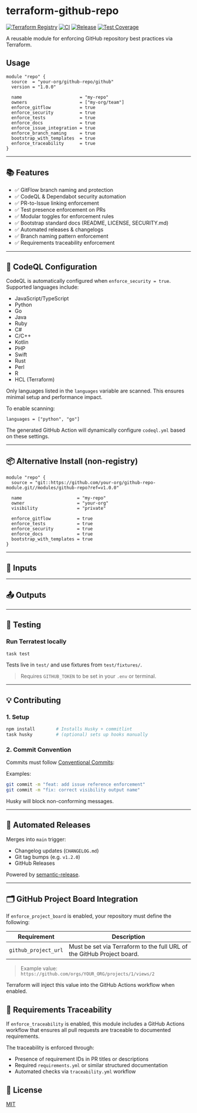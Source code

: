 # terraform-github-repo

[![Terraform Registry](https://img.shields.io/badge/Terraform%20Registry-Published-blue?logo=terraform)](https://registry.terraform.io/modules/kpeacocke/github-repo/github)
[![CI](https://github.com/kpeacocke/terraform-github-repo/actions/workflows/test.yml/badge.svg)](https://github.com/kpeacocke/terraform-github-repo/actions/workflows/test.yml)
[![Release](https://img.shields.io/badge/release-automated-blue.svg?logo=semantic-release)](https://github.com/kpeacocke/terraform-github-repo/releases)
[![Test Coverage](https://github.com/kpeacocke/terraform-github-repo/wiki/coverage.svg)](https://raw.githack.com/wiki/kpeacocke/terraform-github-repo/coverage.html)

A reusable module for enforcing GitHub repository best practices via Terraform.

## Usage

```hcl
module "repo" {
  source  = "your-org/github-repo/github"
  version = "1.0.0"

  name                      = "my-repo"
  owners                    = ["my-org/team"]
  enforce_gitflow           = true
  enforce_security          = true
  enforce_tests             = true
  enforce_docs              = true
  enforce_issue_integration = true
  enforce_branch_naming     = true
  bootstrap_with_templates  = true
  enforce_traceability      = true
}
```

---

## 📚 Features

- ✅ GitFlow branch naming and protection
- ✅ CodeQL & Dependabot security automation
- ✅ PR-to-Issue linking enforcement
- ✅ Test presence enforcement on PRs
- ✅ Modular toggles for enforcement rules
- ✅ Bootstrap standard docs (README, LICENSE, SECURITY.md)
- ✅ Automated releases & changelogs
- ✅ Branch naming pattern enforcement
- ✅ Requirements traceability enforcement

---

## 🔐 CodeQL Configuration

CodeQL is automatically configured when `enforce_security = true`. Supported languages include:

- JavaScript/TypeScript
- Python
- Go
- Java
- Ruby
- C#
- C/C++
- Kotlin
- PHP
- Swift
- Rust
- Perl
- R
- HCL (Terraform)

Only languages listed in the `languages` variable are scanned. This ensures minimal setup and performance impact.

To enable scanning:

```hcl
languages = ["python", "go"]
```

The generated GitHub Action will dynamically configure `codeql.yml` based on these settings.

---

## 📦 Alternative Install (non-registry)

```hcl
module "repo" {
  source = "git::https://github.com/your-org/github-repo-module.git//modules/github-repo?ref=v1.0.0"

  name                     = "my-repo"
  owner                    = "your-org"
  visibility               = "private"

  enforce_gitflow          = true
  enforce_tests            = true
  enforce_security         = true
  enforce_docs             = true
  bootstrap_with_templates = true
}
```

---

## 🔧 Inputs

<!-- BEGIN_TF_DOCS:inputs -->
<!-- END_TF_DOCS:inputs -->

---

## 📤 Outputs

<!-- BEGIN_TF_DOCS:outputs -->
<!-- END_TF_DOCS:outputs -->

---

## 🧪 Testing

### Run Terratest locally

```bash
task test
```

Tests live in `test/` and use fixtures from `test/fixtures/`.

> Requires `GITHUB_TOKEN` to be set in your `.env` or terminal.

---

## 💡 Contributing

### 1. Setup

```bash
npm install        # Installs Husky + commitlint
task husky         # (optional) sets up hooks manually
```

### 2. Commit Convention

Commits must follow [Conventional Commits](https://www.conventionalcommits.org/):

Examples:

```bash
git commit -m "feat: add issue reference enforcement"
git commit -m "fix: correct visibility output name"
```

Husky will block non-conforming messages.

---

## 🚀 Automated Releases

Merges into `main` trigger:

- Changelog updates (`CHANGELOG.md`)
- Git tag bumps (e.g. `v1.2.0`)
- GitHub Releases

Powered by [semantic-release](https://github.com/semantic-release/semantic-release).

---

## 🗂️ GitHub Project Board Integration

If `enforce_project_board` is enabled, your repository must define the following:

| Requirement           | Description                                                                 |
|-----------------------|-----------------------------------------------------------------------------|
| `github_project_url`  | Must be set via Terraform to the full URL of the GitHub Project board.     |

> Example value:
> `https://github.com/orgs/YOUR_ORG/projects/1/views/2`

Terraform will inject this value into the GitHub Actions workflow when enabled.

## 📎 Requirements Traceability

If `enforce_traceability` is enabled, this module includes a GitHub Actions workflow that ensures all pull requests are traceable to documented requirements.

The traceability is enforced through:

- Presence of requirement IDs in PR titles or descriptions
- Required `requirements.yml` or similar structured documentation
- Automated checks via `traceability.yml` workflow

## 📜 License

[MIT](LICENSE)
